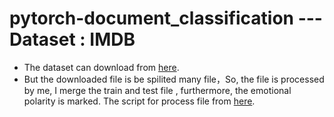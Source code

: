 # pytorch-document_classification  --- Dataset : IMDB
- The dataset can download from [here](http://ai.stanford.edu/%7Eamaas/data/sentiment/aclImdb_v1.tar.gz).
- But the downloaded file is be spilited many file，So, the file is processed by me, I merge the train and test file , furthermore,  the emotional polarity is marked. The script for process file from [here](https://github.com/bamtercelboo/pytorch_word2vec_process/blob/master/script_for_document_classification/handle_imdb_dataset.py).